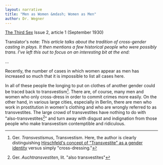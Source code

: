 ```yaml
---
layout: narrative
title: "Men as Women &mdash; Women as Men"
author: Dr. Wegner
---
```


[The Third Sex](/das-dritte-geschlecht/) Issue 2, article 1 (September 1930)

Translator's note: _This article talks about the tradition of cross-gender casting in plays. It then mentions a few historical people who were possibly trans. I've left this out to focus on an interesting bit at the end:_

&hellip;

Recently, the number of cases in which women appear as men has increased so much that it is impossible to list all cases here.

In all of these people the longing to put on clothes of another gender could be traced back to transvestism[^fn1]. There are, of course, many men and women who only cross-dress in order to commit crimes more easily. On the other hand, in various large cities, especially in Berlin, there are men who work in prostitution in women's clothing and who are wrongly referred to as transvestites. The large crowd of transvestites have nothing to do with "also-transvestites[^fn2]" and turn away with disgust and indignation from those people who make transvestism contemptible and ridiculous.

[^fn1]: Ger. _Transvestismus_, Transvestism. Here, the author is clearly distinguishing [Hirschfeld's concept of "Transvestite" as a gender identity](/about-the-term-transvestite) versus simply "cross-dressing."
[^fn2]: Ger. _Auchtransvestiten_, lit. "also transvestites"
